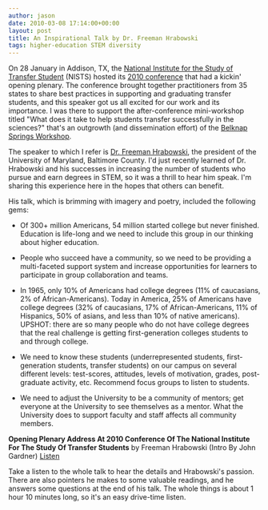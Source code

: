 ```yaml
---
author: jason
date: 2010-03-08 17:14:00+00:00
layout: post
title: An Inspirational Talk by Dr. Freeman Hrabowski
tags: higher-education STEM diversity
---
```


On 28 January in Addison, TX, the [National Institute for the Study of Transfer Student](http://transferinstitute.unt.edu/) (NISTS) hosted its [2010 conference](http://transferinstitute.unt.edu//conferences/2010.html) that had a kickin' opening plenary. The conference brought together practitioners from 35 states to share best practices in supporting and graduating transfer students, and this speaker got us all excited for our work and its importance. I was there to support the after-conference mini-workshop titled "What does it take to help students transfer successfully in the sciences?" that's an outgrowth (and dissemination effort) of the [Belknap Springs Workshop](http://nsfstep2y4y.wikispaces.com/).

The speaker to which I refer is [Dr. Freeman Hrabowski](http://en.wikipedia.org/wiki/Freeman_A._Hrabowski_III), the president of the University of Maryland, Baltimore County. I'd just recently learned of Dr. Hrabowski and his successes in increasing the number of students who pursue and earn degrees in STEM, so it was a thrill to hear him speak. I'm sharing this experience here in the hopes that others can benefit.

His talk, which is brimming with imagery and poetry, included the following gems:

  * Of 300+ million Americans, 54 million started college but never finished. Education is life-long and we need to include this group in our thinking about higher education.

  * People who succeed have a community, so we need to be providing a multi-faceted support system and increase opportunities for learners to participate in group collaboration and teams.

  * In 1965, only 10% of Americans had college degrees (11% of caucasians, 2% of African-Americans). Today in America, 25% of Americans have college degrees (32% of caucasians, 17% of African-Americans, 11% of Hispanics, 50% of asians, and less than 10% of native americans). UPSHOT: there are so many people who do not have college degrees that the real challenge is getting first-generation colleges students to and through college.

  * We need to know these students (underrepresented students, first-generation students, transfer students) on our campus on several different levels: test-scores, attitudes, levels of motivation, grades, post-graduate activity, etc. Recommend focus groups to listen to students.

  * We need to adjust the University to be a community of mentors; get everyone at the University to see themselves as a mentor. What the University does to support faculty and staff affects all community members.

**Opening Plenary Address At 2010 Conference Of The National Institute For The Study Of Transfer Students** by Freeman Hrabowski (Intro By John Gardner)
[Listen](/assets/media/Hrabowski_at_NIST_-_mono_for_p.mp3)

Take a listen to the whole talk to hear the details and Hrabowski's passion. There are also pointers he makes to some valuable readings, and he answers some questions at the end of his talk. The whole things is about 1 hour 10 minutes long, so it's an easy drive-time listen.
